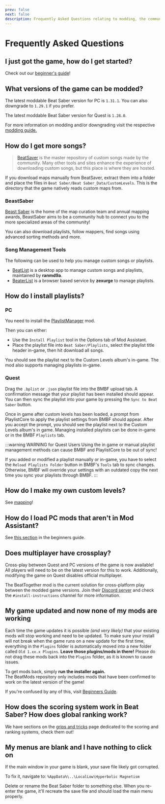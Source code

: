 ```yaml
---
prev: false
next: false
description: Frequently Asked Questions relating to modding, the community, and the game!
---
```


# Frequently Asked Questions

## I just got the game, how do I get started?

Check out our [beginner's guide](/beginners-guide.md)!

## What versions of the game can be modded?

The latest moddable Beat Saber version for PC is `1.31.1`. You can also downgrade to `1.29.1` if you prefer.

The latest moddable Beat Saber version for Quest is `1.28.0`.

For more information on modding and/or downgrading visit the respective [modding guide.](/beginners-guide.md)

## How do I get more songs?

> [BeatSaver](https://beatsaver.com) is the master repository of custom songs made by the community.
> Many other tools and sites enhance the experience of downloading custom songs, but this place is where they are hosted.

If you download maps manually from BeatSaver, extract them into a folder and place the files in `Beat Saber/Beat Saber_Data/CustomLevels`.
This is the directory that the game natively reads custom maps from.

### BeastSaber

[Beast Saber](https://www.bsaber.com) is the home of the map curation team and annual mapping awards, BeastSaber aims
to be a community hub to connect you to the more specialized areas of the community!

You can also download playlists, follow mappers, find songs using advanced sorting methods and more.

### Song Management Tools

The following can be used to help you manage custom songs or playlists.

- [BeatList](https://github.com/ranmd9a/beatlist/releases/latest) is a desktop app to manage custom songs and playlists,
  maintained by **ranmd9a**.
- [BeaterList](https://syltaris.github.io/beaterlist) is a browser based service by **zexurge** to manage playlists.

## How do I install playlists?

### PC

You need to install the [PlaylistManager](https://github.com/rithik-b/PlaylistManager/releases/latest) mod.

Then you can either:

- Use the `Install Playlist` tool in the Options tab of Mod Assistant.
- Place the playlist file into `Beat Saber/Playlists`, select the playlist title header in-game, then hit download all songs.

You should see the playlist next to the Custom Levels album's in-game. The mod also supports managing playlists in-game.

### Quest

Drag the `.bplist` or `.json` playlist file into the BMBF upload tab. A confirmation message that your playlist has been
installed should appear. You can then sync the playlist into your game by pressing the
`Sync to Beat Saber` button.

Once in game after custom levels has been loaded, a prompt from PlaylistCore to apply the
playlist settings from BMBF should appear. After you accept the prompt, you should see the playlist next to the Custom
Levels album's in game. Managing installed playlists can be done in-game or in the BMBF `Playlists` tab.

:::warning WARNING for Quest Users
Using the in game or manual playlist management methods can cause BMBF and PlaylistCore to be out of sync!

If you added or modified a playlist manually or in-game, you have to select the `Reload Playlists Folder`
button in BMBF's `Tools` tab to sync changes. Otherwise, BMBF will override your settings with an outdated copy the
next time you sync your playlists through BMBF.
:::

## How do I make my own custom levels?

See [mapping](/mapping/)!

## How do I load PC mods that aren't in Mod Assistant?

See [this section](/pc-modding.md#manual-installation) in the beginners guide.

## Does multiplayer have crossplay?

Cross-play between Quest and PC versions of the game is now available! All players will need to be on the latest version
for this to work.
Additionally, modifying the game on Quest disables official multiplayer.

The BeatTogether mod is the current solution for cross-platform play between the modded game versions. Join their
[Discord server](https://discord.com/invite/gezGrFG4tz) and check the `#install-instructions` channel for more information.

## My game updated and now none of my mods are working

Each time the game updates it is possible _(and very likely)_ that your existing mods will stop working and need to be updated.
To make sure your install will not break when the game runs on a new update for the first time, everything
in the `Plugins` folder is automatically moved into a new folder called `Old 1.xx.x Plugins`. **Leave those plugins/mods
in there!** Please do not drag these mods back into the `Plugins` folder, as it is known to cause issues.

To get mods back, simply **run the installer again.**  
The BeatMods repository only includes mods that have been confirmed to work on the latest version of the game!

If you're confused by any of this, visit [Beginners Guide](/beginners-guide.md).

## How does the scoring system work in Beat Saber? How does global ranking work?

We have sections on the [grips and tricks](/grips-and-tricks.md) page dedicated to the scoring and ranking systems,
check them out!

## My menus are blank and I have nothing to click on

If the main window in your game is blank, your save file likely got corrupted.

To fix it, navigate to:
`%AppData%\..\LocalLow\Hyperbolic Magnetism`

Delete or rename the Beat Saber folder to something else. When you re-enter the game,
it'll recreate the save file and should load the main menu properly.
